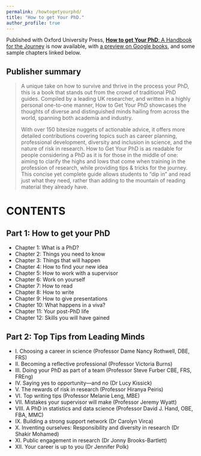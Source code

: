 ```yaml
---
permalink: /howtogetyourphd/
title: "How to get Your PhD."
author_profile: true
---
```


Published with Oxford University Press,
<a href="https://www.amazon.co.uk/dp/0198866925/"><b>How to get Your PhD</b>: A Handbook for the Journey</a> is now available, with
<a href="https://www.google.co.uk/books/edition/How_to_Get_Your_PhD/nX4fEAAAQBAJ?hl=en&gbpv=0">a preview on Google books</a>, and some sample chapters linked below.

Publisher summary 
---
> A unique take on how to survive and thrive in the process your PhD, this is a book that stands out from the crowd of traditional PhD guides. Compiled by a leading UK researcher, and written in a highly personal one-to-one manner, How to Get Your PhD showcases the thoughts of diverse and distinguished minds hailing from across the world, spanning both academia and industry.
>
> With over 150 bitesize nuggets of actionable advice, it offers more detailed contributions covering topics such as career planning, professional development, diversity and inclusion in science, and the nature of risk in research. How to Get Your PhD is as readable for people considering a PhD as it is for those in the middle of one: aiming to clarify the highs and lows that come when training in the profession of research, while providing tips & tricks for the journey. This concise yet complete guide allows students to “dip in” and read just what they need, rather than adding to the mountain of reading material they already have.


CONTENTS
===
Part 1: How to get your PhD
---
- Chapter 1: What is a PhD?
- Chapter 2: Things you need to know
- Chapter 3: Things that will happen
- Chapter 4: How to find your new idea
- Chapter 5: How to work with a supervisor
- Chapter 6: Work on yourself
- Chapter 7: How to read
- Chapter 8: How to write
- Chapter 9: How to give presentations
- Chapter 10: What happens in a viva?
- Chapter 11: Your post-PhD life
- Chapter 12: Skills you will have gained

Part 2: Top Tips from Leading Minds
---

- I. Choosing a career in science (Professor Dame Nancy Rothwell, DBE, FRS)
- II. Becoming a reflective professional (Professor Victoria Burns)
- III. Doing your PhD as part of a team (Professor Steve Furber CBE, FRS, FREng)
- IV. Saying yes to opportunity—and no (Dr Lucy Kissick)
- V. The rewards of risk in research (Professor Hiranya Peiris)
- VI. Top writing tips (Professor Melanie Leng, MBE)
- VII. Mistakes your supervisor will make (Professor Jeremy Wyatt)
- VIII. A PhD in statistics and data science (Professor David J. Hand, OBE, FBA, MMC)
- IX. Building a strong support network (Dr Carolyn Virca)
- X. Inventing ourselves: Responsibility and diversity in research (Dr Shakir Mohamed)
- XI. Public engagement in research (Dr Jonny Brooks-Bartlett)
- XII. Your career is up to you (Dr Jennifer Polk)
